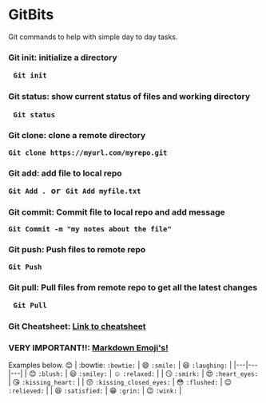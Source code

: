 # GitBits

Git commands to help with simple day to day tasks.

### Git init: **initialize a directory**   <pre> `Git init` 
### Git status: **show current status of files and working directory** <pre> `Git status`

### Git clone: **clone a remote directory** <pre> `Git clone https://myurl.com/myrepo.git`
### Git add: **add file to local repo**   <pre> `Git Add .` or `Git Add myfile.txt`

### Git commit: **Commit file to local repo and add message**   <pre> `Git Commit -m "my notes about the file" ` 

### Git push: **Push files to remote repo**   <pre> `Git Push ` 

### Git pull: **Pull files from remote repo to get all the latest changes**   <pre> `Git Pull ` 

### Git Cheatsheet: **[Link to cheatsheet](https://www.atlassian.com/git/tutorials/atlassian-git-cheatsheet)**



### VERY IMPORTANT!!: **[Markdown Emoji's!](https://gist.github.com/rxaviers/7360908)** 
Examples below. :blush:
| :bowtie: `:bowtie:` | :smile: `:smile:` | :laughing: `:laughing:` |
|---|---|---|
| :blush: `:blush:` | :smiley: `:smiley:` | :relaxed: `:relaxed:` |
| :smirk: `:smirk:` | :heart_eyes: `:heart_eyes:` | :kissing_heart: `:kissing_heart:` |
| :kissing_closed_eyes: `:kissing_closed_eyes:` | :flushed: `:flushed:` | :relieved: `:relieved:` |
| :satisfied: `:satisfied:` | :grin: `:grin:` | :wink: `:wink:` |
 